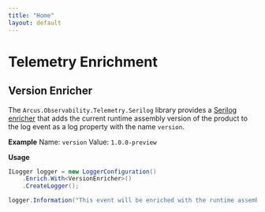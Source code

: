 ```yaml
---
title: "Home"
layout: default
---
```


# Telemetry Enrichment

## Version Enricher

The `Arcus.Observability.Telemetry.Serilog` library provides a [Serilog enricher](https://github.com/serilog/serilog/wiki/Enrichment) 
that adds the current runtime assembly version of the product to the log event as a log property with the name `version`.

**Example**
Name: `version`
Value: `1.0.0-preview`

**Usage**

```csharp
ILogger logger = new LoggerConfiguration()
    .Enrich.With<VersionEnricher>()
    .CreateLogger();

logger.Information("This event will be enriched with the runtime assembly product version");
```